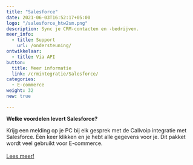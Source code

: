 ```yaml
---
title: "Salesforce"
date: 2021-06-03T16:52:17+05:00
logo: "/salesforce_htw2sm.png"
description: Sync je CRM-contacten en -bedrijven.
meer_info:
  - title: Support
    url: /ondersteuning/
ontwikkelaar:
  - title: Via API
button:
  title: Meer informatie
  link: /crmintegratie/Salesforce/
categories:
  - E-commerce
weight: 32
new: true

---
```


**Welke voordelen levert Salesforce?**

Krijg een melding op je PC bij elk gesprek met de Callvoip integratie met Salesforce. Één keer klikken en je hebt alle gegevens voor je. Dit pakket wordt veel gebruikt voor E-commerce.<br><br><a href="/crmintegratie/Salesforce/" class="button">Lees meer!</a>
